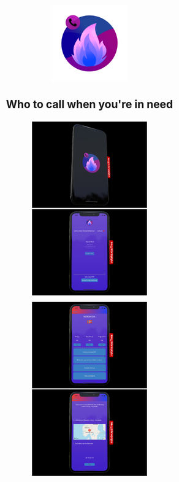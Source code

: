 <p align="center"><img width="200" height="200" src="https://github.com/definitelynotdevs/MessedApp/blob/master/logo.png?raw=true"></p>

# <p align="center"><b>Who to call when you're in need</b></p>

<p align="center">
<img src="https://github.com/definitelynotdevs/MessedApp/blob/master/1.png?raw=true" width="300" height="225">
<img src="https://github.com/definitelynotdevs/MessedApp/blob/master/2.png?raw=true" width="300" height="225">
</p>
<p align="center">
<img src="https://github.com/definitelynotdevs/MessedApp/blob/master/3.png?raw=true" width="300" height="225">
<img src="https://github.com/definitelynotdevs/MessedApp/blob/master/4.png?raw=true" width="300" height="225">
</p>
